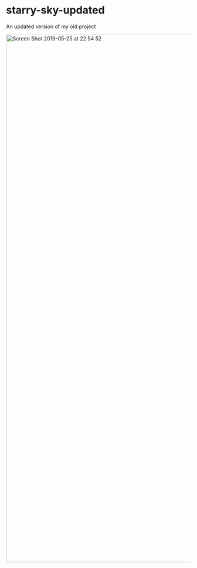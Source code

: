 # starry-sky-updated
An updated version of my old project

<img width="1440" alt="Screen Shot 2019-05-25 at 22 54 52" src="https://user-images.githubusercontent.com/12699849/58376385-9111ad00-7f40-11e9-9d23-194bfdaf61f7.png">
